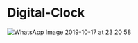 # Digital-Clock
![WhatsApp Image 2019-10-17 at 23 20 58](https://user-images.githubusercontent.com/48907272/67098347-4ed15c80-f1bc-11e9-9f4b-94d279ef5db2.jpeg)
